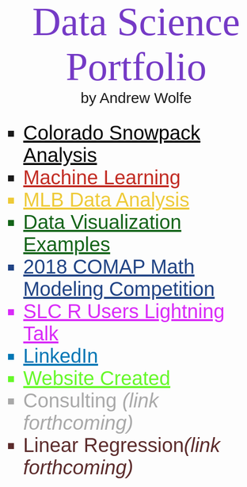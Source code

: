 <p id="library">Data Science Portfolio</p>
<p id="name">by Andrew Wolfe</p>
<br>
<ul id="bullet">
  <li class="website"><a id="snow" class="website" href = "https://byuidatascience.github.io/WolfeA_SeniorProject/" target = "_blank">Colorado Snowpack Analysis</a></li>
  
  <li class="website"><a id="machine" class="website" href="topics/ml/index.html" target="_blank">Machine Learning</a></li>
  
  <li class = "website" id = "mlb"><a id = "mlb" href = "topics/dv/final_presentation.html"
  target = "_blank">MLB Data Analysis</a></li>
  
  <li id="math335" class="website"><a id = "math335" href="topics/dv/index.html" target = "_blank">Data Visualization Examples</a></li>
  
  <li id="model" class="website"><a href="topics/comap/index.html" target = "_blank" id="model">2018 COMAP Math Modeling Competition</a></li>
  
  <li id="talk" class="website"><a href="topics/rusers/index.html" target = "_blank" id="talk">SLC R Users Lightning Talk</a></li>
  
  <li id="linkedin"><a id="linkedin" href="https://www.linkedin.com/in/akwolfe/" target="_blank">LinkedIn</a></li>
  
  <li id="website" class="website"><a id="website" class="website" href="https://roctober92.github.io" target="_blank">Website Created</a></li>
  
  <li id="consult" class="website">Consulting <i>(link forthcoming)</i></li>
  
  <li id="regression" class="website">Linear Regression<i>(link forthcoming)</i></li>
</ul>



<style>
@import url('https://fonts.googleapis.com/css?family=Bitter');
@import url('https://fonts.googleapis.com/css?family=Fjalla+One');
@import url('https://fonts.googleapis.com/css?family=Nanum+Gothic');
@import url('https://fonts.googleapis.com/css?family=Quicksand');
#library{
margin: auto;
text-align: center;
font-size: 80px;
color: #753AC6;
font-family: 'Bitter', serif;
}
#name{
margin: auto;
text-align: center;
font-size: 30px;
font-family: 'Fjalla One', sans-serif;
}
#linkedin{
font-size: 40px;
font-family: 'Nanum Gothic', sans-serif;
color: #0077B5;
}
#website{
color: #66F82A;
}
.website{
font-size: 40px;
font-family: 'Quicksand', sans-serif;
}
#machine{
color: #C22C23;
}
#consult{
color: darkgrey;
}
#snow{
color: black;
}
#model{
color: #214485;
}
#talk{
color: #D92AF8;
}
#math335{
color: #146419;
}
#regression{
color: #5C2C2C;
}
#mlb{
color: #EECA38;
}
#bullet{
list-style-type: square;
}
</style>